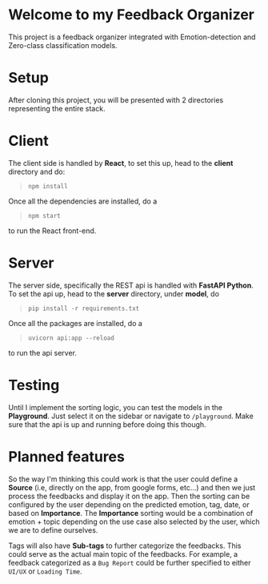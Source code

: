 # Welcome to my **Feedback Organizer**
This project is a feedback organizer integrated with Emotion-detection and Zero-class classification models.

# Setup
After cloning this project, you will be presented with 2 directories representing the entire stack.

# Client 
The client side is handled by **React**, to set this up, head to the **client** directory and do:
> `npm install`

Once all the dependencies are installed, do a
> `npm start`

to run the React front-end.

# Server
The server side, specifically the REST api is handled with **FastAPI Python**. To set the api up, head to the **server** directory, under **model**, do
> `pip install -r requirements.txt`

Once all the packages are installed, do a 
> `uvicorn api:app --reload`

to run the api server.

# Testing
Until I implement the sorting logic, you can test the models in the **Playground**. Just select it on the sidebar or navigate to `/playground`.
Make sure that the api is up and running before doing this though.

# Planned features
So the way I'm thinking this could work is that the user could define a **Source** (i.e, directly on the app, from google forms, etc...) and then we just process the feedbacks and display it on the app. 
Then the sorting can be configured by the user depending on the predicted emotion, tag, date, or based on **Importance**. The **Importance** sorting would be a combination of emotion + topic depending on the use case also selected by the user, which we are to define ourselves.

Tags will also have **Sub-tags** to further categorize the feedbacks. This could serve as the actual main topic of the feedbacks. For example, a feedback categorized as a `Bug Report` could be further specified to either `UI/UX` or `Loading Time`.

